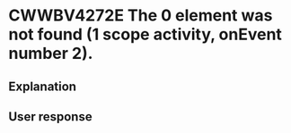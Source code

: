 # CWWBV4272E The 0 element was not found (1 scope activity, onEvent number 2).

## Explanation

## User response